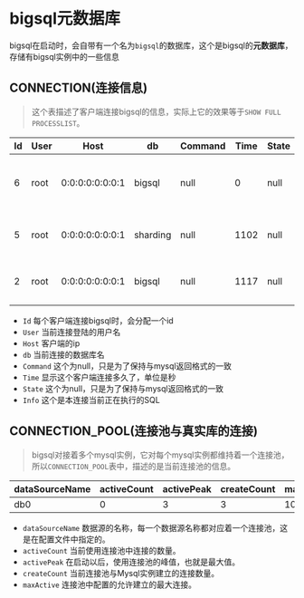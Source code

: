 # bigsql元数据库

bigsql在启动时，会自带有一个名为``bigsql``的数据库，这个是bigsql的**元数据库**，存储有bigsql实例中的一些信息



## CONNECTION(连接信息)

> 这个表描述了客户端连接bigsql的信息，实际上它的效果等于``SHOW FULL PROCESSLIST``。

|Id|User|Host|db|Command|Time|State|Info|
|-|-|-|-|-|-|-|-|
|6|root|0:0:0:0:0:0:0:1|bigsql|null|0|null|SELECT * FROM `CONNECTION` LIMIT 0, 1000|
|5|root|0:0:0:0:0:0:0:1|sharding|null|1102|null|SHOW CREATE TABLE `person`|
|2|root|0:0:0:0:0:0:0:1|bigsql|null|1117|null|SHOW CREATE TABLE `CONNECTION`|

- ``Id`` 每个客户端连接bigsql时，会分配一个id
- ``User`` 当前连接登陆的用户名
- ``Host`` 客户端的ip
- ``db`` 当前连接的数据库名
- ``Command`` 这个为null，只是为了保持与mysql返回格式的一致
- ``Time`` 显示这个客户端连接多久了，单位是秒
- ``State`` 这个为null，只是为了保持与mysql返回格式的一致
- ``Info`` 这个是本连接当前正在执行的SQL



## CONNECTION_POOL(连接池与真实库的连接)

> bigsql对接着多个mysql实例，它对每个mysql实例都维持着一个连接池，所以``CONNECTION_POOL``表中，描述的是当前连接池的信息。

|dataSourceName|activeCount|activePeak|createCount|maxActive|
|-|-|-|-|-|
|db0 |0|3|3|100|

- ``dataSourceName`` 数据源的名称，每一个数据源名称都对应着一个连接池，这是在配置文件中指定的。
- ``activeCount`` 当前使用连接池中连接的数量。
- ``activePeak`` 在启动以后，使用连接池的峰值，也就是最大值。
- ``createCount`` 当前连接池与Mysql实例建立的连接数量。
- ``maxActive`` 连接池中配置的允许建立的最大连接。